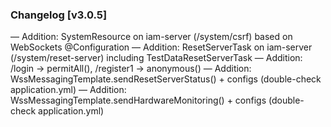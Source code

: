 ### Changelog [v3.0.5]
— Addition: SystemResource on iam-server (/system/csrf) based on WebSockets @Configuration
— Addition: ResetServerTask on iam-server (/system/reset-server) including TestDataResetServerTask
— Addition: /login -> permitAll(), /register1 -> anonymous()
— Addition: WssMessagingTemplate.sendResetServerStatus() + configs (double-check application.yml)
— Addition: WssMessagingTemplate.sendHardwareMonitoring() + configs (double-check application.yml)
